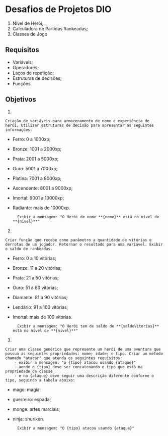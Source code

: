 # Desafios de Projetos DIO

1. Nível de Herói; 
2. Calculadora de Partidas Rankeadas; 
3. Classes de Jogo

## Requisitos
- Variáveis;
- Operadores;
- Laços de repetição;
- Estruturas de decisões; 
- Funções.

## Objetivos
1.

    Criação de variáveis para armazenamento de nome e experiência de herói; Utilizar estruturas de decisão para apresentar as seguintes informações:
- Ferro: 0 a 1000xp;
- Bronze: 1001 a 2000xp;
- Prata: 2001 a 5000xp;
- Ouro: 5001 a 7000xp;
- Platina: 7001 a 8000xp;
- Ascendente: 8001 a 9000xp;
- Imortal: 9001 a 10000xp;
- Radiante: mais de 10000xp.

        Exibir a mensagem: "O Herói de nome **{nome}** está no nível de **{nivel}**"

2. 

    Criar função que recebe como parâmetro a quantidade de vitórias e derrotas de um jogador. Retornar o resultado para uma variável. Exibir o saldo de rankeadas. 

- Ferro: 0 a 10 vitórias; 
- Bronze: 11 a 20 vitórias;
- Prata: 21 a 50 vitórias;
- Ouro: 51 a 80 vitórias;
- Diamante: 81 a 90 vitórias;
- Lendário: 91 a 100 vitórias;
- Imortal: mais de 100 vitórias.

        Exibir a mensagem: "O Herói tem de saldo de **{saldoVitorias}** está no nível de **{nivel}**"

3.

    Criar uma classe genérica que represente um herói de uma aventura que possua as seguintes propriedades: nome; idade; e tipo. Criar um método chamado "atacar" que atenda os seguintes requisitos: 
        - exibir a mensagem: "o {tipo} atacou usando {ataque}"
        - aonde o {tipo} deve ser concatenando o tipo que está na propriedade da classe
        - e no {ataque} deve seguir uma descrição diferente conforme o tipo, seguindo a tabela abaixo:

- mago: magia;
- guerreiro: espada;
- monge: artes marciais;
- ninja: shuriken.

        Exibir a mensagem: "O {tipo} atacou usando {ataque}"
